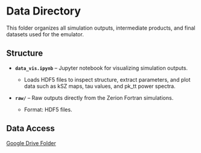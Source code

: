 # Data Directory

This folder organizes all simulation outputs, intermediate products, and final datasets used for the emulator.

## Structure

- **`data_vis.ipynb`** – Jupyter notebook for visualizing simulation outputs.  
  - Loads HDF5 files to inspect structure, extract parameters, and plot data such as kSZ maps, tau values, and pk_tt power spectra.  

- **`raw/`** – Raw outputs directly from the Zerion Fortran simulations.
  - Format: HDF5 files.

## Data Access
[Google Drive Folder](https://drive.google.com/drive/folders/1pRjommf3gfslKHRcas5jHkyMgf0knkXc?usp=sharing)
